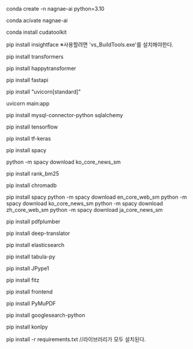 conda create -n nagnae-ai python=3.10

conda acivate nagnae-ai

conda install cudatoolkit

pip install insightface
※사용할려면 'vs_BuildTools.exe'를 설치해야한다.

pip install transformers

pip install happytransformer

pip install fastapi

pip install "uvicorn[standard]"

uvicorn main:app

pip install mysql-connector-python sqlalchemy


pip install tensorflow

pip install tf-keras

pip install spacy

python -m spacy download ko_core_news_sm

pip install rank_bm25

pip install chromadb

pip install spacy
python -m spacy download en_core_web_sm
python -m spacy download ko_core_news_sm
python -m spacy download zh_core_web_sm
python -m spacy download ja_core_news_sm

pip install pdfplumber

pip install deep-translator

pip install elasticsearch

pip install tabula-py

pip install JPype1

pip install fitz

pip install frontend

pip install PyMuPDF

pip install googlesearch-python

pip install konlpy


















pip install -r requirements.txt //라이브러리가 모두 설치된다.